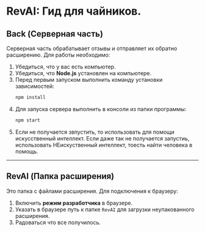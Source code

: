 # RevAI: Гид для чайников.

## Back (Серверная часть)
Серверная часть обрабатывает отзывы и отправляет их обратно расширению. Для работы необходимо:

1. Убедиться, что у вас есть компьютер.
2. Убедиться, что **Node.js** установлен на компьютере.
3. Перед первым запуском выполнить команду установки зависимостей:
   ```bash
   npm install
   ```
4. Для запуска сервера выполнить в консоли из папки программы:
   ```bash
   npm start
   ```
5. Если не получается звпустить, то использовать для помощи искусственный интеллект. Если даже так не получается запустиь, использовать НЕискуственный интеллект, тоесть найти человека в помощь.  

---

## RevAI (Папка расширения)
Это папка с файлами расширения. Для подключения к браузеру:

1. Включить **режим разработчика** в браузере.
2. Указать в браузере путь к папке `RevAI` для загрузки неупакованного расширения.
3. Радоваться что все получилось.
